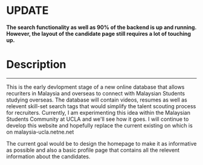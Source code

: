 <h1>UPDATE</h1>
<b>The search functionality as well as 90% of the backend is up and running. However, the layout of  the candidate page still requires a lot of touching up. </b>

<h1>Description</h1> 
<hr></hr>

This is the early devlopment stage of a new online database that allows recuriters in Malaysia and overseas to connect with Malaysian Students studying overseas. The database will contain videos, resumes as well as relevent skill-set search tags that would simplify the talent scouting process for recruiters. Currently, I am experimenting this idea within the Malaysian Students Community at UCLA and we'll see how it goes. I will continue to develop this website and hopefully replace the current existing on which is on malaysia-ucla.netne.net

The current goal would be to design the homepage to make it as informative as possible and also a basic profile page that contains all the relevent information about the candidates. 
